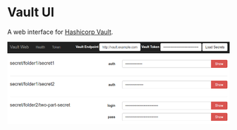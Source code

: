 # Vault UI

A web interface for [Hashicorp Vault](https://www.vaultproject.io).

![](https://github.com/AMeng/vault-ui/blob/master/screenshot.png)
